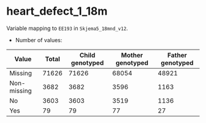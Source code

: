 # heart_defect_1_18m
Variable mapping to `EE193` in `Skjema5_18mnd_v12`.
- Number of values:

| Value | Total | Child genotyped | Mother genotyped | Father genotyped |
| ----- | ----- | --------------- | ---------------- | ---------------- |
| Missing | 71626 | 71626 | 68054 | 48921 |
| Non-missing | 3682 | 3682 | 3596 | 1163 |
| No | 3603 | 3603 | 3519 |1136 |
| Yes | 79 | 79 | 77 |27 |



